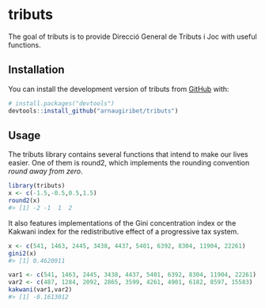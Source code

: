 
<!-- README.md is generated from README.Rmd. Please edit that file -->

# tributs

<!-- badges: start -->
<!-- badges: end -->

The goal of tributs is to provide Direcció General de Tributs i Joc with
useful functions.

## Installation

You can install the development version of tributs from
[GitHub](https://github.com/) with:

``` r
# install.packages("devtools")
devtools::install_github("arnaugiribet/tributs")
```

## Usage

The tributs library contains several functions that intend to make our
lives easier. One of them is round2, which implements the rounding
convention *round away from zero*.

``` r
library(tributs)
x <- c(-1.5,-0.5,0.5,1.5)
round2(x)
#> [1] -2 -1  1  2
```

It also features implementations of the Gini concentration index or the
Kakwani index for the redistributive effect of a progressive tax system.

``` r
x <- c(541, 1463, 2445, 3438, 4437, 5401, 6392, 8304, 11904, 22261)
gini2(x)
#> [1] 0.4620911

var1 <- c(541, 1463, 2445, 3438, 4437, 5401, 6392, 8304, 11904, 22261)
var2 <- c(487, 1284, 2092, 2865, 3599, 4261, 4901, 6182, 8597, 15583)
kakwani(var1,var2)
#> [1] -0.1613012
```
